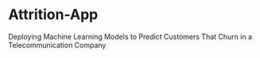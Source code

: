 # Attrition-App
Deploying Machine Learning Models to Predict Customers That Churn in a Telecommunication Company
